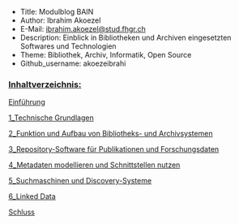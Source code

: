  - Title: Modulblog BAIN
 - Author: Ibrahim Akoezel
 - E-Mail: ibrahim.akoezel@stud.fhgr.ch
 - Description: Einblick in Bibliotheken und Archiven eingesetzten Softwares und Technologien 
 - Theme: Bibliothek, Archiv, Informatik, Open Source
 - Github_username: akoezeibrahi


### [Inhaltverzeichnis:]()

[Einführung](https://github.com/akoezeibrahi/Blog-Bain20-Akoezel/blob/master/Einführung.md)

[1_Technische Grundlagen](https://github.com/akoezeibrahi/Blog-Bain20-Akoezel/blob/master/1_Technische%20Grundlagen.md)

[2_Funktion und Aufbau von Bibliotheks- und Archivsystemen]()

[3_Repository-Software für Publikationen und Forschungsdaten ]()

[4_Metadaten modellieren und Schnittstellen nutzen]()

[5_Suchmaschinen und Discovery-Systeme]()

[6_Linked Data]()

[Schluss]()

